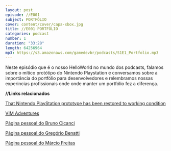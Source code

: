 ```yaml
---
layout: post
episode: //E001
subject: PORTFÓLIO
cover: content/cover/capa-xbox.jpg
title: //E001 PORTFÓLIO
categories: podcast
number: 1
duration: "33:28"
length: 64256964
mp3: https://s3.amazonaws.com/gamedevbr/podcasts/S1E1_Portfolio.mp3
---
```


Neste episódio que é o nosso HelloWorld no mundo dos podcasts, falamos sobre o mítico protótipo do Nintendo Playstation e conversamos sobre a importância do portfólio para desenvolvedores e relembramos nossas experincias profissionais onde onde manter um portfólio fez a diferença. 

**//Links relacionados**

<a href="http://www.gamasutra.com/view/news/297550/That_Nintendo_PlayStation_prototype_has_been_restored_to_working_condition.php" target="_blank">That Nintendo PlayStation prototype has been restored to working condition</a>

<a href="https://vim-adventures.com/" target="_blank">VIM Adventures</a>

<a href="http://gamedeveloper.com.br/" target="_blank">Página pessoal do Bruno Cicanci</a>

<a href="http://gregoriobenatti.github.io" target="_blank">Página pessoal do Gregório Benatti</a>

<a href="http://designcodeplayrepeat.com/" target="_blank">Página pessoal do Márcio Freitas</a>
